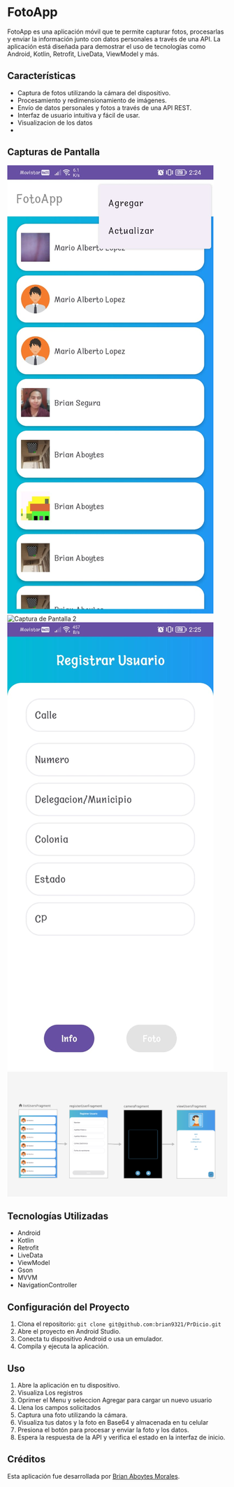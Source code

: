 # FotoApp

FotoApp es una aplicación móvil que te permite capturar fotos, procesarlas y enviar la información junto con datos personales a través de una API. La aplicación está diseñada para demostrar el uso de tecnologías como Android, Kotlin, Retrofit, LiveData, ViewModel y más.

## Características

- Captura de fotos utilizando la cámara del dispositivo.
- Procesamiento y redimensionamiento de imágenes.
- Envío de datos personales y fotos a través de una API REST.
- Interfaz de usuario intuitiva y fácil de usar.
- Visualizacion de los datos
- 
## Capturas de Pantalla

![Captura de Pantalla 1](screenshots/screenshot1.jpeg)
![Captura de Pantalla 2](screenshots/screenshot2.jpeg)
![Captura de Pantalla 3](screenshots/screenshot3.jpeg)
![Flujo NavigationController](screenshots/flujo.png)

## Tecnologías Utilizadas

- Android
- Kotlin
- Retrofit
- LiveData
- ViewModel
- Gson
- MVVM
- NavigationController

## Configuración del Proyecto

1. Clona el repositorio: `git clone git@github.com:brian9321/PrDicio.git`
2. Abre el proyecto en Android Studio.
3. Conecta tu dispositivo Android o usa un emulador.
4. Compila y ejecuta la aplicación.

## Uso

1. Abre la aplicación en tu dispositivo.
2. Visualiza Los registros
3. Oprimer el Menu y seleccion Agregar para cargar un nuevo usuario
4. Llena los campos solicitados
5. Captura una foto utilizando la cámara.
6. Visualiza tus datos y la foto en Base64 y almacenada en tu celular
7. Presiona el botón para procesar y enviar la foto y los datos.
8. Espera la respuesta de la API y verifica el estado en la interfaz de inicio.

## Créditos

Esta aplicación fue desarrollada por [Brian Aboytes Morales](https://github.com/brian9321).
